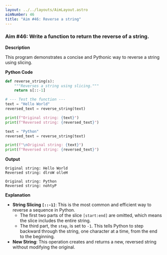 ```yaml
---
layout: ../../layouts/AimLayout.astro
aimNumber: 46
title: "Aim #46: Reverse a string"
---
```


### Aim #46: Write a function to return the reverse of a string.

**Description**

This program demonstrates a concise and Pythonic way to reverse a string using slicing.

**Python Code**

```python
def reverse_string(s):
    """Reverses a string using slicing."""
    return s[::-1]

# --- Test the function ---
text = "Hello World"
reversed_text = reverse_string(text)

print(f"Original string: {text}")
print(f"Reversed string: {reversed_text}")

text = "Python"
reversed_text = reverse_string(text)

print(f"\nOriginal string: {text}")
print(f"Reversed string: {reversed_text}")
```

**Output**

```text
Original string: Hello World
Reversed string: dlroW olleH

Original string: Python
Reversed string: nohtyP
```

**Explanation**

- **String Slicing `[::-1]`**: This is the most common and efficient way to reverse a sequence in Python.
    - The first two parts of the slice `[start:end]` are omitted, which means the slice includes the entire string.
    - The third part, the `step`, is set to `-1`. This tells Python to step backward through the string, one character at a time, from the end to the beginning.
- **New String**: This operation creates and returns a new, reversed string without modifying the original.

